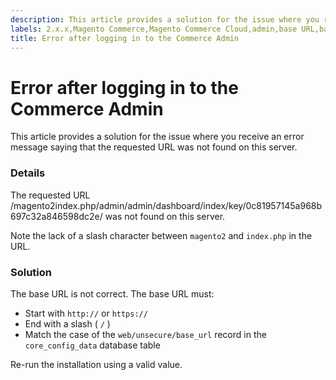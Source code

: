 ```yaml
---
description: This article provides a solution for the issue where you receive an error message saying that the requested URL was not found on this server.
labels: 2.x.x,Magento Commerce,Magento Commerce Cloud,admin,base URL,base_url,error,how to,slash,Adobe Commerce,cloud infrastructure
title: Error after logging in to the Commerce Admin
---
```


# Error after logging in to the Commerce Admin

This article provides a solution for the issue where you receive an error message saying that the requested URL was not found on this server.

### Details

The requested URL /magento2index.php/admin/admin/dashboard/index/key/0c81957145a968b697c32a846598dc2e/ was not found on this server.

Note the lack of a slash character between `magento2` and `index.php` in the URL.

### Solution

The base URL is not correct. The base URL must:

* Start with `http://` or `https://`
* End with a slash ( `/` )
* Match the case of the `web/unsecure/base_url` record in the `core_config_data` database table

Re-run the installation using a valid value.